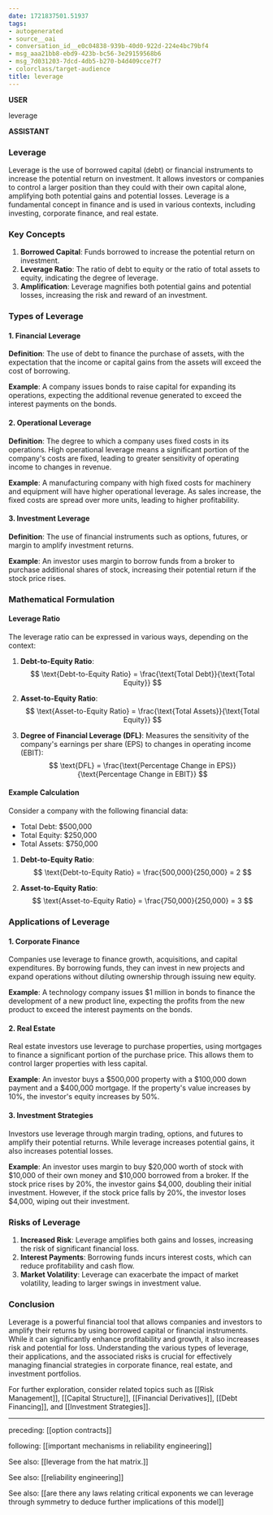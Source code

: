 ```yaml
---
date: 1721837501.51937
tags:
- autogenerated
- source__oai
- conversation_id__e0c04838-939b-40d0-922d-224e4bc79bf4
- msg_aaa21bb8-ebd9-423b-bc56-3e29159568b6
- msg_7d031203-7dcd-4db5-b270-b4d409cce7f7
- colorclass/target-audience
title: leverage
---
```


**USER**

leverage


**ASSISTANT**

### Leverage

Leverage is the use of borrowed capital (debt) or financial instruments to increase the potential return on investment. It allows investors or companies to control a larger position than they could with their own capital alone, amplifying both potential gains and potential losses. Leverage is a fundamental concept in finance and is used in various contexts, including investing, corporate finance, and real estate.

### Key Concepts

1. **Borrowed Capital**: Funds borrowed to increase the potential return on investment.
2. **Leverage Ratio**: The ratio of debt to equity or the ratio of total assets to equity, indicating the degree of leverage.
3. **Amplification**: Leverage magnifies both potential gains and potential losses, increasing the risk and reward of an investment.

### Types of Leverage

#### 1. Financial Leverage

**Definition**: The use of debt to finance the purchase of assets, with the expectation that the income or capital gains from the assets will exceed the cost of borrowing.

**Example**: A company issues bonds to raise capital for expanding its operations, expecting the additional revenue generated to exceed the interest payments on the bonds.

#### 2. Operational Leverage

**Definition**: The degree to which a company uses fixed costs in its operations. High operational leverage means a significant portion of the company's costs are fixed, leading to greater sensitivity of operating income to changes in revenue.

**Example**: A manufacturing company with high fixed costs for machinery and equipment will have higher operational leverage. As sales increase, the fixed costs are spread over more units, leading to higher profitability.

#### 3. Investment Leverage

**Definition**: The use of financial instruments such as options, futures, or margin to amplify investment returns.

**Example**: An investor uses margin to borrow funds from a broker to purchase additional shares of stock, increasing their potential return if the stock price rises.

### Mathematical Formulation

#### Leverage Ratio

The leverage ratio can be expressed in various ways, depending on the context:

1. **Debt-to-Equity Ratio**: 
   $$
   \text{Debt-to-Equity Ratio} = \frac{\text{Total Debt}}{\text{Total Equity}}
   $$
   
2. **Asset-to-Equity Ratio**:
   $$
   \text{Asset-to-Equity Ratio} = \frac{\text{Total Assets}}{\text{Total Equity}}
   $$

3. **Degree of Financial Leverage (DFL)**: Measures the sensitivity of the company's earnings per share (EPS) to changes in operating income (EBIT):
   $$
   \text{DFL} = \frac{\text{Percentage Change in EPS}}{\text{Percentage Change in EBIT}}
   $$

#### Example Calculation

Consider a company with the following financial data:
- Total Debt: $500,000
- Total Equity: $250,000
- Total Assets: $750,000

1. **Debt-to-Equity Ratio**:
   $$
   \text{Debt-to-Equity Ratio} = \frac{500,000}{250,000} = 2
   $$

2. **Asset-to-Equity Ratio**:
   $$
   \text{Asset-to-Equity Ratio} = \frac{750,000}{250,000} = 3
   $$

### Applications of Leverage

#### 1. Corporate Finance

Companies use leverage to finance growth, acquisitions, and capital expenditures. By borrowing funds, they can invest in new projects and expand operations without diluting ownership through issuing new equity.

**Example**: A technology company issues $1 million in bonds to finance the development of a new product line, expecting the profits from the new product to exceed the interest payments on the bonds.

#### 2. Real Estate

Real estate investors use leverage to purchase properties, using mortgages to finance a significant portion of the purchase price. This allows them to control larger properties with less capital.

**Example**: An investor buys a $500,000 property with a $100,000 down payment and a $400,000 mortgage. If the property's value increases by 10%, the investor's equity increases by 50%.

#### 3. Investment Strategies

Investors use leverage through margin trading, options, and futures to amplify their potential returns. While leverage increases potential gains, it also increases potential losses.

**Example**: An investor uses margin to buy $20,000 worth of stock with $10,000 of their own money and $10,000 borrowed from a broker. If the stock price rises by 20%, the investor gains $4,000, doubling their initial investment. However, if the stock price falls by 20%, the investor loses $4,000, wiping out their investment.

### Risks of Leverage

1. **Increased Risk**: Leverage amplifies both gains and losses, increasing the risk of significant financial loss.
2. **Interest Payments**: Borrowing funds incurs interest costs, which can reduce profitability and cash flow.
3. **Market Volatility**: Leverage can exacerbate the impact of market volatility, leading to larger swings in investment value.

### Conclusion

Leverage is a powerful financial tool that allows companies and investors to amplify their returns by using borrowed capital or financial instruments. While it can significantly enhance profitability and growth, it also increases risk and potential for loss. Understanding the various types of leverage, their applications, and the associated risks is crucial for effectively managing financial strategies in corporate finance, real estate, and investment portfolios.

For further exploration, consider related topics such as [[Risk Management]], [[Capital Structure]], [[Financial Derivatives]], [[Debt Financing]], and [[Investment Strategies]].


---

preceding: [[option contracts]]  


following: [[important mechanisms in reliability engineering]]

See also: [[leverage from the hat matrix.]]


See also: [[reliability engineering]]


See also: [[are there any laws relating critical exponents we can leverage through symmetry to deduce further implications of this model]]